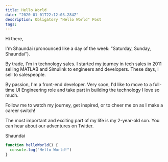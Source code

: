 ```yaml
---
title: Hello World
date: "2020-01-01T22:12:03.284Z"
description: Obligatory "Hello World" Post
tags:
---
```


Hi there,

I'm Shaundai (pronounced like a day of the week: "Saturday, Sunday, Shaundai").

By trade, I'm in technology sales.  I started my journey in tech sales in 2011 selling MATLAB and Simulink to engineers and developers.  These days, I sell to salespeople.  

By passion, I'm a front-end developer.  Very soon, I'd like to move to a full-time UI Engineering role and take part in building the technology I love so much.

Follow me to watch my journey, get inspired, or to cheer me on as I make a career switch!

The most important and exciting part of my life is my 2-year-old son.  You can hear about our adventures on Twitter.

Shaundai


```js
function helloWorld() {
  console.log("Hello World!")
}
```
